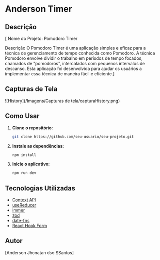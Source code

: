 # Anderson Timer

## Descrição
[
Nome do Projeto: Pomodoro Timer

Descrição
O Pomodoro Timer é uma aplicação simples e eficaz para a técnica de gerenciamento de tempo conhecida como Pomodoro. A técnica Pomodoro envolve dividir o trabalho em períodos de tempo focados, chamados de "pomodoros", intercalados com pequenos intervalos de descanso. Esta aplicação foi desenvolvida para ajudar os usuários a implementar essa técnica de maneira fácil e eficiente.]

## Capturas de Tela
![History](/Imagens/Capturas de tela/capturaHistory.png)

## Como Usar
1. **Clone o repositório:**
    ```bash
    git clone https://github.com/seu-usuario/seu-projeto.git
    ```

2. **Instale as dependências:**
    ```bash
    npm install
    ```
   

3. **Inicie o aplicativo:**
    ```bash
    npm run dev
    ```
   

## Tecnologias Utilizadas
- [Context API](https://reactjs.org/docs/context.html)
- [useReducer](https://reactjs.org/docs/hooks-reference.html#usereducer)
- [immer](https://immerjs.github.io/immer/docs/introduction)
- [zod](https://github.com/colinhacks/zod)
- [date-fns](https://date-fns.org/)
- [React Hook Form](https://react-hook-form.com/)


## Autor
[Anderson Jhonatan dso SSantos]


